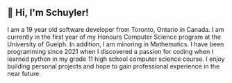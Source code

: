 ## 👋 Hi, I'm Schuyler!

I am a 19 year old software developer from Toronto, Ontario in Canada. I am currently in the first year of my Honours Computer Science program at the University of Guelph. In addition, I am minoring in Mathematics. I have been programming since 2021 when I discovered a passion for coding when I learned python in my grade 11 high school computer science course. I enjoy building personal projects and hope to gain professional experience in the near future. 

<!--
**TheSkybo/TheSkybo** is a ✨ _special_ ✨ repository because its `README.md` (this file) appears on your GitHub profile.

Here are some ideas to get you started:

- 🔭 I’m currently working on ...
- 🌱 I’m currently learning ...
- 👯 I’m looking to collaborate on ...
- 🤔 I’m looking for help with ...
- 💬 Ask me about ...
- 📫 How to reach me: ...
- 😄 Pronouns: ...
- ⚡ Fun fact: ...
-->
